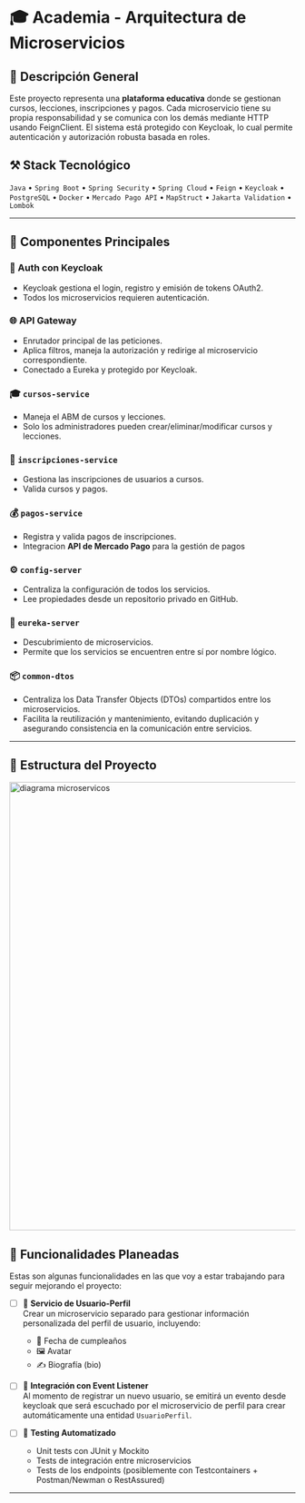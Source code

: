 # 🎓 Academia - Arquitectura de Microservicios 
## 📖 Descripción General

Este proyecto representa una **plataforma educativa** donde se gestionan cursos, lecciones, inscripciones y pagos. Cada microservicio tiene su propia responsabilidad y se comunica con los demás mediante HTTP usando FeignClient. El sistema está protegido con Keycloak, lo cual permite autenticación y autorización robusta basada en roles.

## ⚒️ Stack Tecnológico

`Java` • `Spring Boot` • `Spring Security` • `Spring Cloud` • `Feign` • `Keycloak` • `PostgreSQL` • `Docker` • `Mercado Pago API` • `MapStruct` • `Jakarta Validation` • `Lombok`

---

## 🧩 Componentes Principales

### 🔐 Auth con Keycloak
- Keycloak gestiona el login, registro y emisión de tokens OAuth2.
- Todos los microservicios requieren autenticación.

### 🌐 API Gateway
- Enrutador principal de las peticiones.
- Aplica filtros, maneja la autorización y redirige al microservicio correspondiente.
- Conectado a Eureka y protegido por Keycloak.

### 🎓 `cursos-service`
- Maneja el ABM de cursos y lecciones.
- Solo los administradores pueden crear/eliminar/modificar cursos y lecciones.

### 📝 `inscripciones-service`
- Gestiona las inscripciones de usuarios a cursos.
- Valida cursos y pagos.

### 💰 `pagos-service`
- Registra y valida pagos de inscripciones.
- Integracion **API de Mercado Pago** para la gestión de pagos

### ⚙️ `config-server`
- Centraliza la configuración de todos los servicios.
- Lee propiedades desde un repositorio privado en GitHub.

### 🧭 `eureka-server`
- Descubrimiento de microservicios.
- Permite que los servicios se encuentren entre sí por nombre lógico.

### 📦 `common-dtos`
- Centraliza los Data Transfer Objects (DTOs) compartidos entre los microservicios.
- Facilita la reutilización y mantenimiento, evitando duplicación y asegurando consistencia en la comunicación entre servicios.

---

## 📂 Estructura del Proyecto

<img width="790" alt="diagrama microservicos" src="https://github.com/user-attachments/assets/8ad9dbdf-c4f8-4b37-a0c6-1b069ff070ff" />

## 🚀 Funcionalidades Planeadas

Estas son algunas funcionalidades en las que voy a estar trabajando para seguir mejorando el proyecto:

- [ ] 👤 **Servicio de Usuario-Perfil**  
  Crear un microservicio separado para gestionar información personalizada del perfil de usuario, incluyendo:
  - 🎂 Fecha de cumpleaños
  - 🖼️ Avatar
  - ✍️ Biografía (bio)

- [ ] 📢 **Integración con Event Listener**  
  Al momento de registrar un nuevo usuario, se emitirá un evento desde keycloak que será escuchado por el microservicio de perfil para crear automáticamente una entidad `UsuarioPerfil`.

- [ ] 🧪 **Testing Automatizado**  
  - Unit tests con JUnit y Mockito
  - Tests de integración entre microservicios
  - Tests de los endpoints (posiblemente con Testcontainers + Postman/Newman o RestAssured)

---

